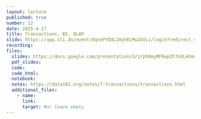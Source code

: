 ```yaml
---
layout: lecture
published: true
number: 22
date: 2025-4-17
title: Transactions, BI, OLAP
slido: https://app.sli.do/event/dqnnPYQ4L1HyhELMw2GVLi/login?redirect_url=https%3A%2F%2Fapp.sli.do%2Fevent%2FdqnnPYQ4L1HyhELMw2GVLi
recording: 
files:
  slides: https://docs.google.com/presentation/d/1rph6myMF0epZF7oULkhmvdlTMaG2Ci4c_ShNMwbgqK0/edit?slide=id.SLIDES_API1606826386_0#slide=id.SLIDES_API1606826386_0
  pdf_slides:
  code:
  code_html:
  notebook: 
  notes: https://data101.org/notes/7-transactions/transactions.html
  additional_files:
    - name:
      link:
      target: #or leave empty
---
```

